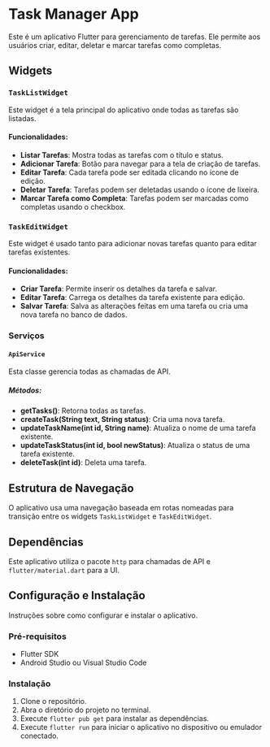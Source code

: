 # Task Manager App

Este é um aplicativo Flutter para gerenciamento de tarefas. Ele permite aos usuários criar, editar, deletar e marcar tarefas como completas.

## Widgets

### `TaskListWidget`

Este widget é a tela principal do aplicativo onde todas as tarefas são listadas.

#### Funcionalidades:

- **Listar Tarefas**: Mostra todas as tarefas com o título e status.
- **Adicionar Tarefa**: Botão para navegar para a tela de criação de tarefas.
- **Editar Tarefa**: Cada tarefa pode ser editada clicando no ícone de edição.
- **Deletar Tarefa**: Tarefas podem ser deletadas usando o ícone de lixeira.
- **Marcar Tarefa como Completa**: Tarefas podem ser marcadas como completas usando o checkbox.

### `TaskEditWidget`

Este widget é usado tanto para adicionar novas tarefas quanto para editar tarefas existentes.

#### Funcionalidades:

- **Criar Tarefa**: Permite inserir os detalhes da tarefa e salvar.
- **Editar Tarefa**: Carrega os detalhes da tarefa existente para edição.
- **Salvar Tarefa**: Salva as alterações feitas em uma tarefa ou cria uma nova tarefa no banco de dados.

### Serviços

#### `ApiService`

Esta classe gerencia todas as chamadas de API.

##### Métodos:

- **getTasks()**: Retorna todas as tarefas.
- **createTask(String text, String status)**: Cria uma nova tarefa.
- **updateTaskName(int id, String name)**: Atualiza o nome de uma tarefa existente.
- **updateTaskStatus(int id, bool newStatus)**: Atualiza o status de uma tarefa existente.
- **deleteTask(int id)**: Deleta uma tarefa.

## Estrutura de Navegação

O aplicativo usa uma navegação baseada em rotas nomeadas para transição entre os widgets `TaskListWidget` e `TaskEditWidget`.

## Dependências

Este aplicativo utiliza o pacote `http` para chamadas de API e `flutter/material.dart` para a UI.

## Configuração e Instalação

Instruções sobre como configurar e instalar o aplicativo.

### Pré-requisitos

- Flutter SDK
- Android Studio ou Visual Studio Code

### Instalação

1. Clone o repositório.
2. Abra o diretório do projeto no terminal.
3. Execute `flutter pub get` para instalar as dependências.
4. Execute `flutter run` para iniciar o aplicativo no dispositivo ou emulador conectado.